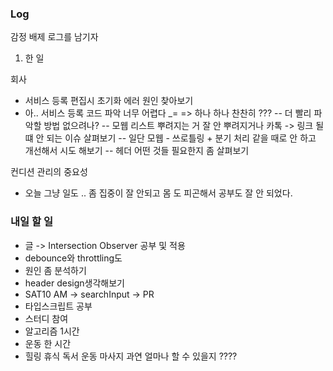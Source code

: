 ### Log 

감정 배제 로그를 남기자 

1. 한 일 

회사
- 서비스 등록 편집시 초기화  에러 원인 찾아보기 
- 아.. 서비스 등록 코드 파악 너무 어렵다 _= => 하나 하나 찬찬히 ??? 
-- 더 빨리 파악할 방법 없으려나?
-- 모웹 리스트 뿌려지는 거 잘 안 뿌려지거나 카톡 -> 링크 될 떄 안 되는 이슈 살펴보기 
-- 일단 모웹 - 쓰로틀링 + 분기 처리 같을 때로 안 하고 개선해서 시도 해보기 
-- 헤더 어떤 것들 필요한지 좀 살펴보기 

컨디션 관리의 중요성 
- 오늘 그냥 일도 .. 좀 집중이 잘 안되고 몸 도 피곤해서 공부도 잘 안 되었다. 


### 내일 할 일 

- 글 -> Intersection Observer 공부 및 적용 
- debounce와 throttling도 
- 원인 좀 분석하기 
- header design생각해보기 
- SAT10 AM -> searchInput -> PR 
- 타입스크립트 공부 
- 스터디 참여 
- 알고리즘 1시간 
- 운동 한 시간 
- 힐링 휴식 독서 운동 마사지
과연 얼마나 할 수 있을지 ????
